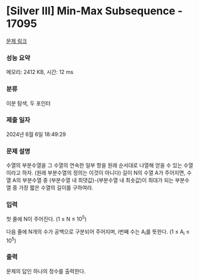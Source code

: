 # [Silver III] Min-Max Subsequence - 17095 

[문제 링크](https://www.acmicpc.net/problem/17095) 

### 성능 요약

메모리: 2412 KB, 시간: 12 ms

### 분류

이분 탐색, 두 포인터

### 제출 일자

2024년 6월 6일 18:49:29

### 문제 설명

<p>수열의 부분수열을 그 수열의 연속한 일부 항을 원래 순서대로 나열해 얻을 수 있는 수열이라고 하자. (원래 부분수열의 정의는 이것이 아니다) 길이 N의 수열 A가 주어지면, 수열 A의 부분수열 중 (부분수열 내 최댓값)-(부분수열 내 최솟값)이 최대가 되는 부분수열 중 가장 짧은 수열의 길이를 구하여라.</p>

### 입력 

 <p>첫 줄에 N이 주어진다. (1 ≤ N ≤ 10<sup>5</sup>)</p>

<p>다음 줄에 N개의 수가 공백으로 구분되어 주어지며, i번째 수는 A<sub>i</sub>를 뜻한다. (1 ≤ A<sub>i</sub> ≤ 10<sup>5</sup>)</p>

### 출력 

 <p>문제의 답인 하나의 정수를 출력한다.</p>

